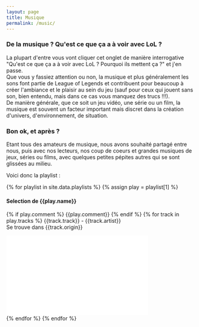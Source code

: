 ```yaml
---
layout: page
title: Musique
permalink: /music/
---
```


### De la musique ? Qu'est ce que ça a à voir avec LoL ?

La plupart d'entre vous vont cliquer cet onglet de manière interrogative "Qu'est ce que ça a à voir avec LoL ? Pourquoi ils mettent ça ?" et j'en passe.  
Que vous y fassiez attention ou non, la musique et plus généralement les sons font partie de League of Legends et contribuent pour beaucoup à créer l'ambiance et le plaisir au sein du jeu (sauf pour ceux qui jouent sans son, bien entendu, mais dans ce cas vous manquez des trucs !!!).  
De manière générale, que ce soit un jeu vidéo, une série ou un film, la musique est souvent un facteur important mais discret dans la création d'univers, d'environnement, de situation.  

### Bon ok, et après ?

Etant tous des amateurs de musique, nous avons souhaité partagé entre nous, puis avec nos lecteurs, nos coup de coeurs et grandes musiques de jeux, séries ou films, avec quelques petites pépites autres qui se sont glissées au milieu.

Voici donc la playlist : 

{% for playlist in site.data.playlists %}
{% assign play = playlist[1] %}
#### Selection de {{play.name}}  
{% if play.comment %} {{play.comment}} {% endif %}
{% for track in play.tracks %}
{{track.track}} - {{track.artist}}  
Se trouve dans {{track.origin}}  
<iframe width="375" height="210" src="{{track.link}}" frameborder="0" allowfullscreen></iframe>  
<br/>
{% endfor %}
{% endfor %}

